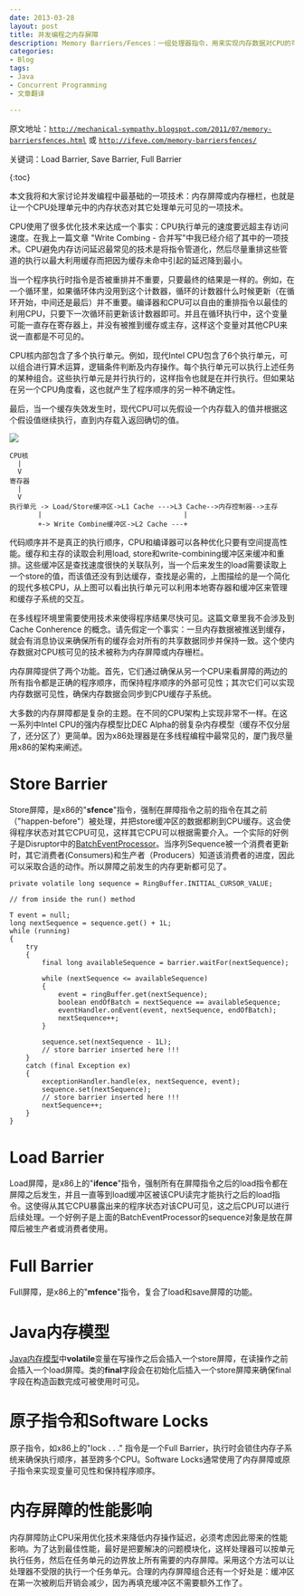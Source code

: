 ```yaml
---
date: 2013-03-28
layout: post
title: 并发编程之内存屏障
description: Memory Barriers/Fences：一组处理器指令，用来实现内存数据对CPU的可见性。
categories:
- Blog
tags:
- Java
- Concurrent Programming
- 文章翻译

---
```


原文地址：[`http://mechanical-sympathy.blogspot.com/2011/07/memory-barriersfences.html`](http://mechanical-sympathy.blogspot.com/2011/07/memory-barriersfences.html) 或 [`http://ifeve.com/memory-barriersfences/`](http://ifeve.com/memory-barriersfences/)

关键词：Load Barrier, Save Barrier, Full Barrier

{:toc}

本文我将和大家讨论并发编程中最基础的一项技术：内存屏障或内存栅栏，也就是让一个CPU处理单元中的内存状态对其它处理单元可见的一项技术。

CPU使用了很多优化技术来达成一个事实：CPU执行单元的速度要远超主存访问速度。在我上一篇文章 "Write Combing - 合并写"中我已经介绍了其中的一项技术。CPU避免内存访问延迟最常见的技术是将指令管道化，然后尽量重排这些管道的执行以最大利用缓存而把因为缓存未命中引起的延迟降到最小。

当一个程序执行时指令是否被重排并不重要，只要最终的结果是一样的。例如，在一个循环里，如果循环体内没用到这个计数器，循环的计数器什么时候更新（在循环开始，中间还是最后）并不重要。编译器和CPU可以自由的重排指令以最佳的利用CPU，只要下一次循环前更新该计数器即可。并且在循环执行中，这个变量可能一直存在寄存器上，并没有被推到缓存或主存，这样这个变量对其他CPU来说一直都是不可见的。

CPU核内部包含了多个执行单元。例如，现代Intel CPU包含了6个执行单元，可以组合进行算术运算，逻辑条件判断及内存操作。每个执行单元可以执行上述任务的某种组合。这些执行单元是并行执行的，这样指令也就是在并行执行。但如果站在另一个CPU角度看，这也就产生了程序顺序的另一种不确定性。

最后，当一个缓存失效发生时，现代CPU可以先假设一个内存载入的值并根据这个假设值继续执行，直到内存载入返回确切的值。


<img src="http://ifeve.com/wp-content/uploads/2013/03/cpu.png"/>

```
CPU核
  |
  V
寄存器
  |
  V
执行单元 -> Load/Store缓冲区->L1 Cache --->L3 Cache-->内存控制器-->主存
       |                                   |
       +-> Write Combine缓冲区->L2 Cache ---+
```

代码顺序并不是真正的执行顺序，CPU和编译器可以各种优化只要有空间提高性能。缓存和主存的读取会利用load, store和write-combining缓冲区来缓冲和重排。这些缓冲区是查找速度很快的关联队列，当一个后来发生的load需要读取上一个store的值，而该值还没有到达缓存，查找是必需的，上图描绘的是一个简化的现代多核CPU，从上图可以看出执行单元可以利用本地寄存器和缓冲区来管理和缓存子系统的交互。

在多线程环境里需要使用技术来使得程序结果尽快可见。这篇文章里我不会涉及到 Cache Conherence 的概念。请先假定一个事实：一旦内存数据被推送到缓存，就会有消息协议来确保所有的缓存会对所有的共享数据同步并保持一致。这个使内存数据对CPU核可见的技术被称为内存屏障或内存栅栏。

内存屏障提供了两个功能。首先，它们通过确保从另一个CPU来看屏障的两边的所有指令都是正确的程序顺序，而保持程序顺序的外部可见性；其次它们可以实现内存数据可见性，确保内存数据会同步到CPU缓存子系统。

大多数的内存屏障都是复杂的主题。在不同的CPU架构上实现非常不一样。在这一系列中Intel CPU的强内存模型比DEC Alpha的弱复杂内存模型（缓存不仅分层了，还分区了）更简单。因为x86处理器是在多线程编程中最常见的，厦门我尽量用x86的架构来阐述。

# Store Barrier

Store屏障，是x86的"**sfence**"指令，强制在屏障指令之前的指令在其之前（"happen-before"）被处理，并把store缓冲区的数据都刷到CPU缓存。这会使得程序状态对其它CPU可见，这样其它CPU可以根据需要介入。一个实际的好例子是Disruptor中的[BatchEventProcessor](http://code.google.com/p/disruptor/source/browse/trunk/code/src/main/com/lmax/disruptor/BatchEventProcessor.java)。当序列Sequence被一个消费者更新时，其它消费者(Consumers)和生产者（Producers）知道该消费者的进度，因此可以采取合适的动作。所以屏障之前发生的内存更新都可见了。

```
private volatile long sequence = RingBuffer.INITIAL_CURSOR_VALUE;
 
// from inside the run() method
 
T event = null;
long nextSequence = sequence.get() + 1L;
while (running)
{
    try
    {
        final long availableSequence = barrier.waitFor(nextSequence);
 
        while (nextSequence <= availableSequence)
        {
            event = ringBuffer.get(nextSequence);
            boolean endOfBatch = nextSequence == availableSequence;
            eventHandler.onEvent(event, nextSequence, endOfBatch);
            nextSequence++;
        }
 
        sequence.set(nextSequence - 1L); 
        // store barrier inserted here !!!
    }
    catch (final Exception ex)
    {
        exceptionHandler.handle(ex, nextSequence, event);
        sequence.set(nextSequence);
        // store barrier inserted here !!!
        nextSequence++;
    }
}
```
# Load Barrier
Load屏障，是x86上的"**ifence**"指令，强制所有在屏障指令之后的load指令都在屏障之后发生，并且一直等到load缓冲区被该CPU读完才能执行之后的load指令。这使得从其它CPU暴露出来的程序状态对该CPU可见，这之后CPU可以进行后续处理。一个好例子是上面的BatchEventProcessor的sequence对象是放在屏障后被生产者或消费者使用。

# Full Barrier
Full屏障，是x86上的"**mfence**"指令，复合了load和save屏障的功能。

# Java内存模型
[Java内存模型](http://en.wikipedia.org/wiki/Java_Memory_Model)中**volatile**变量在写操作之后会插入一个store屏障，在读操作之前会插入一个load屏障。类的**final**字段会在初始化后插入一个store屏障来确保final字段在构造函数完成可被使用时可见。

# 原子指令和Software Locks
原子指令，如x86上的"lock . . ." 指令是一个Full Barrier，执行时会锁住内存子系统来确保执行顺序，甚至跨多个CPU。Software Locks通常使用了内存屏障或原子指令来实现变量可见性和保持程序顺序。

# 内存屏障的性能影响
内存屏障防止CPU采用优化技术来降低内存操作延迟，必须考虑因此带来的性能影响。为了达到最佳性能，最好是把要解决的问题模块化，这样处理器可以按单元执行任务，然后在任务单元的边界放上所有需要的内存屏障。采用这个方法可以让处理器不受限的执行一个任务单元。合理的内存屏障组合还有一个好处是：缓冲区在第一次被刷后开销会减少，因为再填充缓冲区不需要额外工作了。